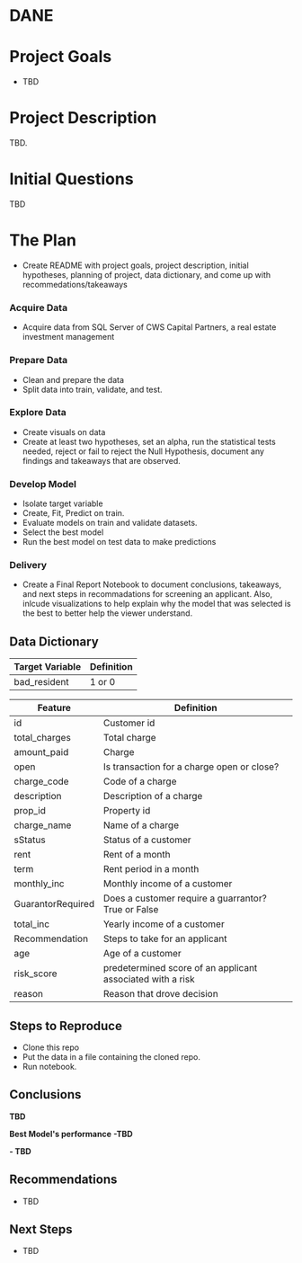 # DANE

# Project Goals

 - TBD

# Project Description

TBD.

# Initial Questions

 TBD


# The Plan

 - Create README with project goals, project description, initial hypotheses, planning of project, data dictionary, and come up with recommedations/takeaways

### Acquire Data
 - Acquire data from SQL Server of CWS Capital Partners, a real estate investment management
### Prepare Data

 - Clean and prepare the data 
 - Split data into train, validate, and test.
 
### Explore Data

- Create visuals on data 
- Create at least two hypotheses, set an alpha, run the statistical tests needed, reject or fail to reject the Null Hypothesis, document any findings and takeaways that are observed.

### Develop Model

 - Isolate target variable
 - Create, Fit, Predict on train.
 - Evaluate models on train and validate datasets.
 - Select the best model
 - Run the best model on test data to make predictions
 
### Delivery  
 - Create a Final Report Notebook to document conclusions, takeaways, and next steps in recommadations for screening an applicant. Also, inlcude visualizations to help explain why the model that was selected is the best to better help the viewer understand. 


## Data Dictionary


| Target Variable |     Definition     |
| --------------- | ------------------ |
|      bad_resident    | 1 or 0 |

| Feature  | Definition |
| ------------- | ------------- |
| id | Customer id |
| total_charges | Total charge  |
| amount_paid | Charge |
| open |  Is transaction for a charge open or close?|
| charge_code | Code of a charge  |
| description | Description of a charge |
| prop_id | Property id |
| charge_name | Name of a charge  |
| sStatus | Status of a customer |
| rent | Rent of a month |
| term | Rent period in a month |  
| monthly_inc | Monthly income of a customer |
| GuarantorRequired | Does a customer require a guarrantor? True or False |
| total_inc | Yearly income of a customer |
| Recommendation | Steps to take for an applicant |
| age | Age of a customer |
| risk_score | predetermined score of an applicant associated with a risk|
| reason | Reason that drove decision |



## Steps to Reproduce

- Clone this repo
- Put the data in a file containing the cloned repo.
- Run notebook.

## Conclusions

**TBD**


 
**Best Model's performance**
**-TBD**

**- TBD**

## Recommendations
- TBD

## Next Steps

- TBD
